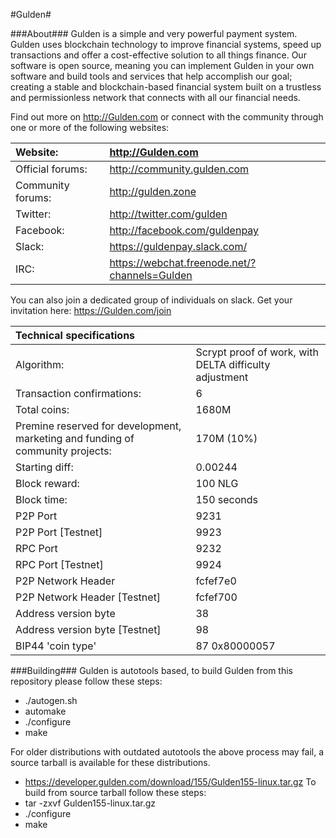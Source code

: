 #Gulden#

###About###
Gulden is a simple and very powerful payment system. Gulden uses blockchain technology to improve financial systems, speed up transactions and offer a cost-effective solution to all things finance. Our software is open source, meaning you can implement Gulden in your own software and build tools and services that help accomplish our goal; creating a stable and blockchain-based financial system built on a trustless and permissionless network that connects with all our financial needs.


Find out more on http://Gulden.com or connect with the community through one or more of the following websites:

|Website:|http://Gulden.com|
|:-----------|:-------|
|Official forums:|http://community.gulden.com|
|Community forums:|http://gulden.zone|
|Twitter:|http://twitter.com/gulden|
|Facebook:|http://facebook.com/guldenpay|
|Slack:|https://guldenpay.slack.com/|
|IRC:|https://webchat.freenode.net/?channels=Gulden|


You can also join a dedicated group of individuals on slack. Get your invitation here: 
https://Gulden.com/join


|Technical specifications||
|:-----------|:---------|
|Algorithm:|Scrypt proof of work, with DELTA difficulty adjustment|
|Transaction confirmations:|6|
|Total coins:|1680M|
|Premine reserved for development, marketing and funding of community projects:|170M (10%)|
|Starting diff:|0.00244|
|Block reward:|100 NLG|
|Block time:|150 seconds|
|P2P Port|9231|
|P2P Port [Testnet]|9923|
|RPC Port|9232|
|RPC Port [Testnet]|9924|
|P2P Network Header|fcfef7e0|
|P2P Network Header [Testnet]|fcfef700|
|Address version byte|38|
|Address version byte [Testnet]|98|
|BIP44 'coin type'|87 0x80000057|




###Building###
Gulden is autotools based, to build Gulden from this repository please follow these steps:
* ./autogen.sh
* automake
* ./configure
* make

For older distributions with outdated autotools the above process may fail, a source tarball is available for these distributions.
* https://developer.gulden.com/download/155/Gulden155-linux.tar.gz
To build from source tarball follow these steps:
* tar -zxvf Gulden155-linux.tar.gz
* ./configure
* make
